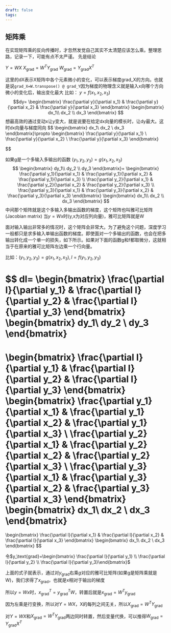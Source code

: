 ```yaml
---
draft: false
tags:
---
```


## 矩阵乘

在实现矩阵乘的反向传播时，才忽然发觉自己其实不太清楚应该怎么乘。整理思路，记录一下，可能有点不太严谨。
先是结论

$Y=WX$
$X_\text{grad}=W^T Y_\text{grad}$
$W_\text{grad} = Y_\text{grad} X^T$

这里的dX表示X矩阵中各个元素微小的变化，可以表示梯度grad_X的方向。也就是说`grad_X=W.transpose() @ grad_Y`因为梯度的物理含义就是输入x向哪个方向微小的变化后，输出变化最大
比如： $y=f(x_1,x_2,x_3)$
$$dy=
\begin{bmatrix}
 \frac{\partial y}{\partial x_1}  &  \frac{\partial y}{\partial x_2} &
 \frac{\partial y}{\partial x_3}
\end{bmatrix}
\begin{bmatrix}
 dx_1\\
dx_2 \\
dx_3
\end{bmatrix}
$$
想最高效的通过变动x让y变大，就是说要在给定dx向量的模长时，让dy最大。这时dx向量与梯度同向
$$
\begin{bmatrix}
 dx_1\\
dx_2 \\
dx_3
\end{bmatrix}\propto 
\begin{bmatrix}
 \frac{\partial y}{\partial x_1}  \\  \frac{\partial y}{\partial x_2} \\
 \frac{\partial y}{\partial x_3}
\end{bmatrix}

$$

如果g是一个多输入多输出的函数 $(y_1,y_2,y_3)=g(x_1,x_2,x_3)$
$$
\begin{bmatrix}
 dy_1\\
dy_2 \\
dy_3
\end{bmatrix}=
\begin{bmatrix}
 \frac{\partial y_1}{\partial x_1}  &  \frac{\partial y_1}{\partial x_2} &
 \frac{\partial y_1}{\partial x_3} \\
  \frac{\partial y_2}{\partial x_1}  &  \frac{\partial y_2}{\partial x_2} &
 \frac{\partial y_2}{\partial x_3} \\
  \frac{\partial y_3}{\partial x_1}  &  \frac{\partial y_3}{\partial x_2} &
 \frac{\partial y_3}{\partial x_3} 
\end{bmatrix}
\begin{bmatrix}
 dx_1\\
dx_2 \\
dx_3
\end{bmatrix}
$$
中间那个矩阵就是这个多输入多输出函数的梯度，这个矩阵也叫雅可比矩阵 (Jacobian matrix)
当$y=Wx$时(y,x为对应列向量)，雅可比矩阵就是W

面对输入输出非常多的情况时，这个矩阵会非常大。为了避免这个问题，深度学习一般都只是求多输入单输出函数的梯度。即使面对一个多输出的函数，也会在把多输出转化成一个单一的损失，如下所示。如果对下面的函数g和f都取微分，这就相当于在原来的雅可比矩阵左边乘一个行向量。

比如：$(y_1,y_2,y_3)=g(x_1,x_2,x_3), l=f(y_1,y_2,y_3)$

$$
dl=
\begin{bmatrix}
 \frac{\partial l}{\partial y_1}  &  \frac{\partial l}{\partial y_2} &
 \frac{\partial l}{\partial y_3}
\end{bmatrix}
\begin{bmatrix}
 dy_1\\
dy_2 \\
dy_3
\end{bmatrix}
=
\begin{bmatrix}
 \frac{\partial l}{\partial y_1}  &  \frac{\partial l}{\partial y_2} &
 \frac{\partial l}{\partial y_3}
\end{bmatrix}
\begin{bmatrix}
 \frac{\partial y_1}{\partial x_1}  &  \frac{\partial y_1}{\partial x_2} &
 \frac{\partial y_1}{\partial x_3} \\
  \frac{\partial y_2}{\partial x_1}  &  \frac{\partial y_2}{\partial x_2} &
 \frac{\partial y_2}{\partial x_3} \\
  \frac{\partial y_3}{\partial x_1}  &  \frac{\partial y_3}{\partial x_2} &
 \frac{\partial y_3}{\partial x_3} 
\end{bmatrix}
\begin{bmatrix}
 dx_1\\
dx_2 \\
dx_3
\end{bmatrix}
=
\begin{bmatrix}
 \frac{\partial l}{\partial x_1}  &  \frac{\partial l}{\partial x_2} &
 \frac{\partial l}{\partial x_3}
\end{bmatrix}
\begin{bmatrix}
 dx_1\\
dx_2 \\
dx_3
\end{bmatrix}
$$

令$y_\text{grad}=\begin{bmatrix} \frac{\partial l}{\partial y_1}  \\  \frac{\partial l}{\partial y_2} \\ \frac{\partial l}{\partial y_3}\end{bmatrix}$

上面的式子就表示，通过对$y_\text{grad}$右乘$g$对应的雅可比矩阵(如果g是矩阵乘就是W)，我们求得了$x_\text{grad}$，也就是x相对于输出的梯度

所以$y=Wx$时，$x_\text{grad}^T=y_\text{grad}^T W$，转置后就是$x_\text{grad}=W^T y_\text{grad}$

因为左乘是行变换，所以对$Y=WX$，X的每列之间无关，所以$X_\text{grad}=W^T Y_\text{grad}$

对$Y=WX$和$X_\text{grad}=W^T Y_\text{grad}$两边同时转置，然后变量代换，可以推得$W_\text{grad}=Y_\text{grad}X^T$




